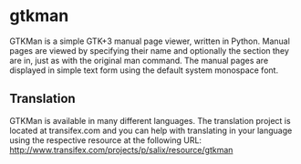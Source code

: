 gtkman
======

GTKMan is a simple GTK+3 manual page viewer, written in Python. Manual
pages are viewed by specifying their name and optionally the section
they are in, just as with the original man command. The manual pages are
displayed in simple text form using the default system monospace font.

Translation
-----------

GTKMan is available in many different languages. The translation project
is located at transifex.com and you can help with translating in your
language using the respective resource at the following URL:
http://www.transifex.com/projects/p/salix/resource/gtkman
